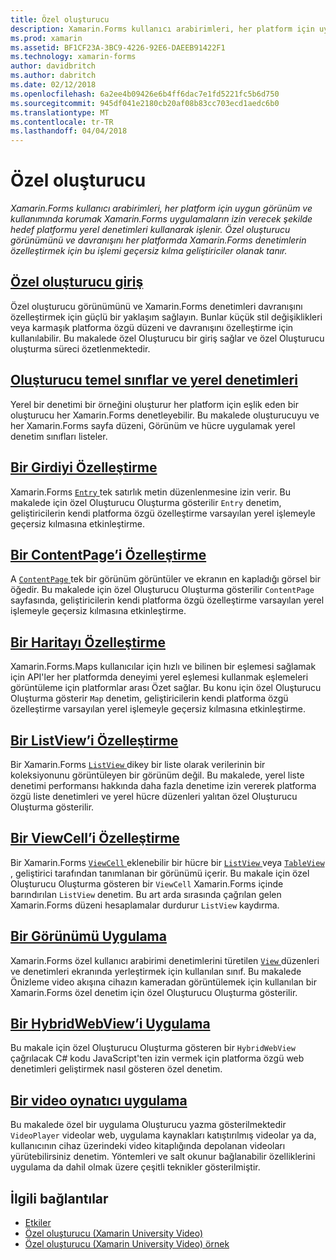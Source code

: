 ```yaml
---
title: Özel oluşturucu
description: Xamarin.Forms kullanıcı arabirimleri, her platform için uygun görünüm ve kullanımında korumak Xamarin.Forms uygulamaların izin verecek şekilde hedef platformu yerel denetimleri kullanarak işlenir. Özel oluşturucu görünümünü ve davranışını her platformda Xamarin.Forms denetimlerin özelleştirmek için bu işlemi geçersiz kılma geliştiriciler olanak tanır.
ms.prod: xamarin
ms.assetid: BF1CF23A-3BC9-4226-92E6-DAEEB91422F1
ms.technology: xamarin-forms
author: davidbritch
ms.author: dabritch
ms.date: 02/12/2018
ms.openlocfilehash: 6a2ee4b09426e6b4ff6dac7e1fd5221fc5b6d750
ms.sourcegitcommit: 945df041e2180cb20af08b83cc703ecd1aedc6b0
ms.translationtype: MT
ms.contentlocale: tr-TR
ms.lasthandoff: 04/04/2018
---
```

# <a name="custom-renderers"></a>Özel oluşturucu

_Xamarin.Forms kullanıcı arabirimleri, her platform için uygun görünüm ve kullanımında korumak Xamarin.Forms uygulamaların izin verecek şekilde hedef platformu yerel denetimleri kullanarak işlenir. Özel oluşturucu görünümünü ve davranışını her platformda Xamarin.Forms denetimlerin özelleştirmek için bu işlemi geçersiz kılma geliştiriciler olanak tanır._

## <a name="introduction-to-custom-renderersintroductionmd"></a>[Özel oluşturucu giriş](introduction.md)

Özel oluşturucu görünümünü ve Xamarin.Forms denetimleri davranışını özelleştirmek için güçlü bir yaklaşım sağlayın. Bunlar küçük stil değişiklikleri veya karmaşık platforma özgü düzeni ve davranışını özelleştirme için kullanılabilir. Bu makalede özel Oluşturucu bir giriş sağlar ve özel Oluşturucu oluşturma süreci özetlenmektedir.

## <a name="renderer-base-classes-and-native-controlsrenderersmd"></a>[Oluşturucu temel sınıflar ve yerel denetimleri](renderers.md)

Yerel bir denetimi bir örneğini oluşturur her platform için eşlik eden bir oluşturucu her Xamarin.Forms denetleyebilir. Bu makalede oluşturucuyu ve her Xamarin.Forms sayfa düzeni, Görünüm ve hücre uygulamak yerel denetim sınıfları listeler.

## <a name="customizing-an-entryentrymd"></a>[Bir Girdiyi Özelleştirme](entry.md)

Xamarin.Forms [ `Entry` ](https://developer.xamarin.com/api/type/Xamarin.Forms.Entry/) tek satırlık metin düzenlenmesine izin verir. Bu makalede için özel Oluşturucu Oluşturma gösterilir `Entry` denetim, geliştiricilerin kendi platforma özgü özelleştirme varsayılan yerel işlemeyle geçersiz kılmasına etkinleştirme.

## <a name="customizing-a-contentpagecontentpagemd"></a>[Bir ContentPage’i Özelleştirme](contentpage.md)

A [ `ContentPage` ](https://developer.xamarin.com/api/type/Xamarin.Forms.ContentPage/) tek bir görünüm görüntüler ve ekranın en kapladığı görsel bir öğedir. Bu makalede için özel Oluşturucu Oluşturma gösterilir `ContentPage` sayfasında, geliştiricilerin kendi platforma özgü özelleştirme varsayılan yerel işlemeyle geçersiz kılmasına etkinleştirme.

## <a name="customizing-a-mapmapindexmd"></a>[Bir Haritayı Özelleştirme](map/index.md)

Xamarin.Forms.Maps kullanıcılar için hızlı ve bilinen bir eşlemesi sağlamak için API'ler her platformda deneyimi yerel eşlemesi kullanmak eşlemeleri görüntüleme için platformlar arası Özet sağlar. Bu konu için özel Oluşturucu Oluşturma gösterir `Map` denetim, geliştiricilerin kendi platforma özgü özelleştirme varsayılan yerel işlemeyle geçersiz kılmasına etkinleştirme.

## <a name="customizing-a-listviewlistviewmd"></a>[Bir ListView’i Özelleştirme](listview.md)

Bir Xamarin.Forms [ `ListView` ](https://developer.xamarin.com/api/type/Xamarin.Forms.ListView/) dikey bir liste olarak verilerinin bir koleksiyonunu görüntüleyen bir görünüm değil. Bu makalede, yerel liste denetimi performansı hakkında daha fazla denetime izin vererek platforma özgü liste denetimleri ve yerel hücre düzenleri yalıtan özel Oluşturucu Oluşturma gösterilir.

## <a name="customizing-a-viewcellviewcellmd"></a>[Bir ViewCell’i Özelleştirme](viewcell.md)

Bir Xamarin.Forms [ `ViewCell` ](https://developer.xamarin.com/api/type/Xamarin.Forms.ViewCell/) eklenebilir bir hücre bir [ `ListView` ](https://developer.xamarin.com/api/type/Xamarin.Forms.ListView/) veya [ `TableView` ](https://developer.xamarin.com/api/type/Xamarin.Forms.TableView/), geliştirici tarafından tanımlanan bir görünümü içerir. Bu makale için özel Oluşturucu Oluşturma gösteren bir `ViewCell` Xamarin.Forms içinde barındırılan `ListView` denetim. Bu art arda sırasında çağrılan gelen Xamarin.Forms düzeni hesaplamalar durdurur `ListView` kaydırma.

## <a name="implementing-a-viewviewmd"></a>[Bir Görünümü Uygulama](view.md)

Xamarin.Forms özel kullanıcı arabirimi denetimlerini türetilen [ `View` ](https://developer.xamarin.com/api/type/Xamarin.Forms.View/) düzenleri ve denetimleri ekranında yerleştirmek için kullanılan sınıf. Bu makalede Önizleme video akışına cihazın kameradan görüntülemek için kullanılan bir Xamarin.Forms özel denetim için özel Oluşturucu Oluşturma gösterilir.

## <a name="implementing-a-hybridwebviewhybridwebviewmd"></a>[Bir HybridWebView’i Uygulama](hybridwebview.md)

Bu makale için özel Oluşturucu Oluşturma gösteren bir `HybridWebView` çağrılacak C# kodu JavaScript'ten izin vermek için platforma özgü web denetimleri geliştirmek nasıl gösteren özel denetim.

## <a name="implementing-a-video-playervideo-playerindexmd"></a>[Bir video oynatıcı uygulama](video-player/index.md)

Bu makalede özel bir uygulama Oluşturucu yazma gösterilmektedir `VideoPlayer` videolar web, uygulama kaynakları katıştırılmış videolar ya da, kullanıcının cihaz üzerindeki video kitaplığında depolanan videoları yürütebilirsiniz denetim. Yöntemleri ve salt okunur bağlanabilir özelliklerini uygulama da dahil olmak üzere çeşitli teknikler gösterilmiştir. 


## <a name="related-links"></a>İlgili bağlantılar

- [Etkiler](~/xamarin-forms/app-fundamentals/effects/index.md)
- [Özel oluşturucu (Xamarin University Video)](https://developer.xamarin.com/videos/cross-platform/xamarinforms-custom-renderers/)
- [Özel oluşturucu (Xamarin University Video) örnek](http://bit.ly/xf-customrenderer)

